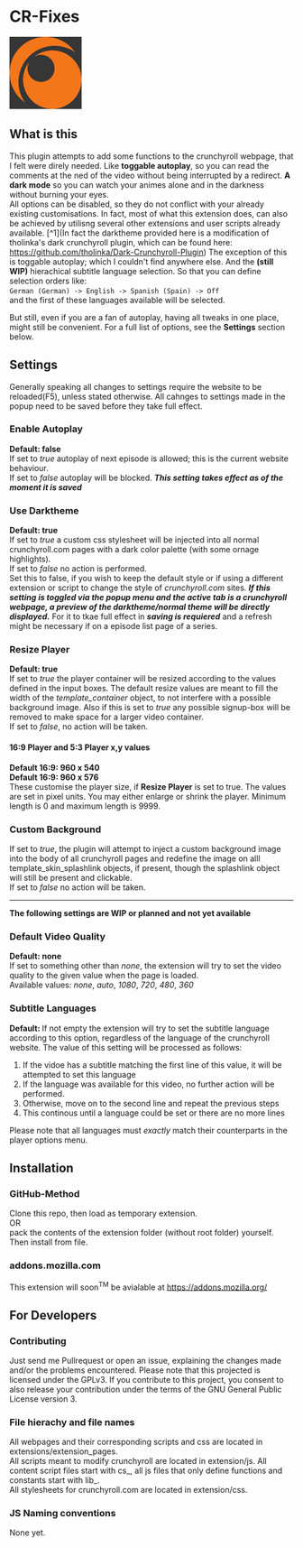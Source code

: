 # CR-Fixes

![logo](https://raw.githubusercontent.com/TheOneric/CR-Fixes/master/extra-files/Logo-ver1%2Bbackground.png)

## What is this

This plugin attempts to add some functions to the crunchyroll webpage, that I felt were direly needed. Like **toggable autoplay**, so you can read the comments at the ned of the video without being interrupted by a redirect. **A dark mode** so you can watch your animes alone and in the darkness without burning your eyes.  
All options can be disabled, so they do not conflict with your already existing customisations.
In fact, most of what this extension does, can also be achieved by utilisng several other extensions and user scripts already available. [^1](In fact the darktheme provided here is a modification of tholinka's dark crunchyroll plugin, which can be found here: https://github.com/tholinka/Dark-Crunchyroll-Plugin) 
The exception of this is toggable autoplay; which I couldn't find anywhere else. And the **(still WIP)** hierachical subtitle language selection. So that you can define selection orders like:  
`German (German) -> English -> Spanish (Spain) -> Off`  
and the first of these languages available will be selected.



But still, even if you are a fan of autoplay, having all tweaks in one place, might still be convenient.
For a full list of options, see the **Settings** section below.



## Settings
Generally speaking all changes to settings require the website to be reloaded(F5), unless stated otherwise. All cahnges to settings made in the popup need to be saved before they take full effect.

### Enable Autoplay
**Default: false**  
If set to *true* autoplay of next episode is allowed; this is the current website behaviour.  
If set to *false* autoplay will be blocked.
**_This setting takes effect as of the moment it is saved_**
### Use Darktheme
**Default: true**  
If set to *true* a custom css stylesheet will be injected into all normal crunchyroll.com pages with a dark color palette (with some ornage highlights).  
If set to *false* no action is performed.  
Set this to false, if you wish to keep the default style or if using a different extension or script to change the style of *crunchyroll.com* sites.
**_If this setting is toggled via the popup menu and the active tab is a crunchyroll webpage, a preview of the darktheme/normal theme will be directly displayed._** For it to tkae full effect in **_saving is requiered_** and a refresh might be necessary if on a episode list page of a series.
### Resize Player
**Default: true**  
If set to *true* the player container will be resized according to the values defined in the input boxes. The default resize values are meant to fill the width of the *template_container* object, to not interfere with a possible background image.
Also if this is set to *true* any possible signup-box will be removed to make space for a larger video container.  
If set to *false*, no action will be taken.
#### 16:9 Player and 5:3 Player x,y values
**Default 16:9:  960 x 540**  
**Default 16:9:  960 x 576**  
These customise the player size, if **Resize Player** is set to true. The values are set in pixel units. You may either enlarge or shrink the player. Minimum length is 0 and maximum length is 9999.

### Custom Background
If set to *true*, the plugin will attempt to inject a custom background image into the body of all crunchyroll pages and redefine the image on alll template\_skin\_splashlink objects, if present, though the splashlink object will still be present and clickable.  
If set to *false* no action will be taken.

---

**The following settings are WIP or planned and not yet available** 
 
### Default Video Quality
**Default: none**  
If set to something other than *none*, the extension will try to set the video quality to the given value when the page is loaded.  
Available values: *none*, *auto*, *1080*, *720*, *480*, *360*

### Subtitle Languages
**Default: <empty string>**
If not empty the extension will try to set the subtitle language according to this option, regardless of the language of the crunchyroll website.
The value of this setting will be processed as follows:  
1. If the vidoe has a subtitle matching the first line of this value, it will be attempted to set this language
2. If the language was available for this video, no further action will be performed.
3. Otherwise, move on to the second line and repeat the previous steps
4. This continous until a language could be set or there are no more lines  

Please note that all languages must *exactly* match their counterparts in the player options menu.




## Installation
### GitHub-Method
Clone this repo, then
load as temporary extension.  
OR  
 pack the contents of the extension folder (without root folder) yourself. Then install from file.

### addons.mozilla.com
This extension will soon<sup>TM</sup> be avialable at https://addons.mozilla.org/


## For Developers
### Contributing
Just send me Pullrequest or open an issue, explaining the changes made and/or the problems encountered.
Please note that this projected is licensed under the GPLv3.
If you contribute to this project, you consent to also release your contribution under the terms of the GNU General Public License version 3.

### File hierachy and file names
All webpages and their corresponding scripts and css are located in extensions/extension_pages.  
All scripts meant to modify crunchyroll are located in extension/js. All content script files start with cs\_, all js files that only define functions and constants start with lib\_.  
All stylesheets for crunchyroll.com are located in extension/css.

### JS Naming conventions
None yet.


